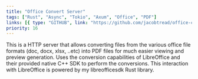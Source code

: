 ```yaml
---
title: "Office Convert Server"
tags: ["Rust", "Async", "Tokio", "Axum", "Office", "PDF"]
links: [{ type: "GITHUB", link: "https://github.com/jacobtread/office-convert-server" }]
priority: 16
---
```


This is a HTTP server that allows converting files from the various office file formats (doc, docx, xlsx, ..etc) into PDF files for much easier viewing and preview generation. Uses
the conversion capabilities of LibreOffice and their provided native C++ SDK to perform the conversions. This interaction with LibreOffice is powered by my libreofficesdk Rust library.
